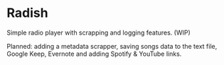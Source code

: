 # Radish
Simple radio player with scrapping and logging features. (WIP)

Planned: adding a metadata scrapper, saving songs data to the text file, Google Keep, Evernote and adding Spotify & YouTube links.

